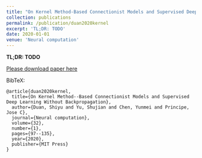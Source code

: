```yaml
---
title: "On Kernel Method-Based Connectionist Models and Supervised Deep Learning Without Backpropagation"
collection: publications
permalink: /publication/duan2020kernel
excerpt: 'TL;DR: TODO'
date: 2020-01-01
venue: 'Neural computation'
---
```

**TL;DR: TODO** 

[Please download paper here](http://michaelshiyu.github.io/files/duan2020kernel.pdf)

BibTeX:
```angular2
@article{duan2020kernel,
  title={On Kernel Method--Based Connectionist Models and Supervised Deep Learning Without Backpropagation},
  author={Duan, Shiyu and Yu, Shujian and Chen, Yunmei and Principe, Jose C},
  journal={Neural computation},
  volume={32},
  number={1},
  pages={97--135},
  year={2020},
  publisher={MIT Press}
}
```
